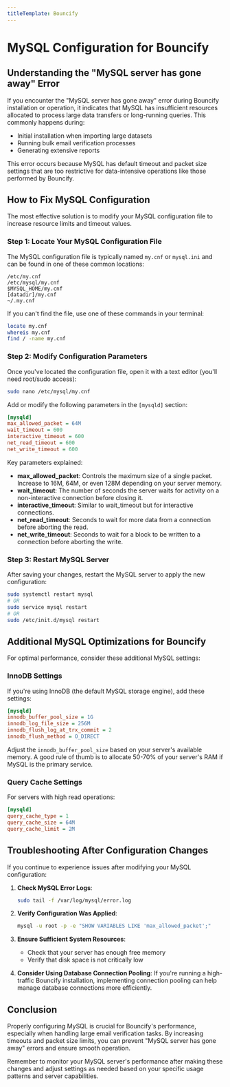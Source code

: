 ```yaml
---
titleTemplate: Bouncify
---
```


# MySQL Configuration for Bouncify

## Understanding the "MySQL server has gone away" Error

If you encounter the "MySQL server has gone away" error during Bouncify installation or operation, it indicates that MySQL has insufficient resources allocated to process large data transfers or long-running queries. This commonly happens during:

- Initial installation when importing large datasets
- Running bulk email verification processes
- Generating extensive reports

This error occurs because MySQL has default timeout and packet size settings that are too restrictive for data-intensive operations like those performed by Bouncify.

## How to Fix MySQL Configuration

The most effective solution is to modify your MySQL configuration file to increase resource limits and timeout values.

### Step 1: Locate Your MySQL Configuration File

The MySQL configuration file is typically named `my.cnf` or `mysql.ini` and can be found in one of these common locations:

```
/etc/my.cnf
/etc/mysql/my.cnf
$MYSQL_HOME/my.cnf
[datadir]/my.cnf
~/.my.cnf
```

If you can't find the file, use one of these commands in your terminal:

```bash
locate my.cnf
whereis my.cnf
find / -name my.cnf
```

### Step 2: Modify Configuration Parameters

Once you've located the configuration file, open it with a text editor (you'll need root/sudo access):

```bash
sudo nano /etc/mysql/my.cnf
```

Add or modify the following parameters in the `[mysqld]` section:

```ini
[mysqld]
max_allowed_packet = 64M
wait_timeout = 600
interactive_timeout = 600
net_read_timeout = 600
net_write_timeout = 600
```

Key parameters explained:

- **max_allowed_packet**: Controls the maximum size of a single packet. Increase to 16M, 64M, or even 128M depending on your server memory.
- **wait_timeout**: The number of seconds the server waits for activity on a non-interactive connection before closing it.
- **interactive_timeout**: Similar to wait_timeout but for interactive connections.
- **net_read_timeout**: Seconds to wait for more data from a connection before aborting the read.
- **net_write_timeout**: Seconds to wait for a block to be written to a connection before aborting the write.

### Step 3: Restart MySQL Server

After saving your changes, restart the MySQL server to apply the new configuration:

```bash
sudo systemctl restart mysql
# OR
sudo service mysql restart
# OR
sudo /etc/init.d/mysql restart
```

## Additional MySQL Optimizations for Bouncify

For optimal performance, consider these additional MySQL settings:

### InnoDB Settings

If you're using InnoDB (the default MySQL storage engine), add these settings:

```ini
[mysqld]
innodb_buffer_pool_size = 1G
innodb_log_file_size = 256M
innodb_flush_log_at_trx_commit = 2
innodb_flush_method = O_DIRECT
```

Adjust the `innodb_buffer_pool_size` based on your server's available memory. A good rule of thumb is to allocate 50-70% of your server's RAM if MySQL is the primary service.

### Query Cache Settings

For servers with high read operations:

```ini
[mysqld]
query_cache_type = 1
query_cache_size = 64M
query_cache_limit = 2M
```

## Troubleshooting After Configuration Changes

If you continue to experience issues after modifying your MySQL configuration:

1. **Check MySQL Error Logs**:
   ```bash
   sudo tail -f /var/log/mysql/error.log
   ```

2. **Verify Configuration Was Applied**:
   ```bash
   mysql -u root -p -e "SHOW VARIABLES LIKE 'max_allowed_packet';"
   ```

3. **Ensure Sufficient System Resources**:
   - Check that your server has enough free memory
   - Verify that disk space is not critically low

4. **Consider Using Database Connection Pooling**:
   If you're running a high-traffic Bouncify installation, implementing connection pooling can help manage database connections more efficiently.

## Conclusion

Properly configuring MySQL is crucial for Bouncify's performance, especially when handling large email verification tasks. By increasing timeouts and packet size limits, you can prevent "MySQL server has gone away" errors and ensure smooth operation.

Remember to monitor your MySQL server's performance after making these changes and adjust settings as needed based on your specific usage patterns and server capabilities.

